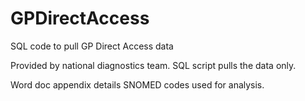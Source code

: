 # GPDirectAccess
SQL code to pull GP Direct Access data

Provided by national diagnostics team. SQL script pulls the data only.

Word doc appendix details SNOMED codes used for analysis.
